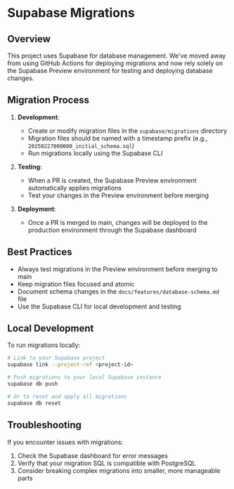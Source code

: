 # Supabase Migrations

## Overview

This project uses Supabase for database management. We've moved away from using GitHub Actions for deploying migrations and now rely solely on the Supabase Preview environment for testing and deploying database changes.

## Migration Process

1. **Development**:
   - Create or modify migration files in the `supabase/migrations` directory
   - Migration files should be named with a timestamp prefix (e.g., `20250227000000_initial_schema.sql`)
   - Run migrations locally using the Supabase CLI

2. **Testing**:
   - When a PR is created, the Supabase Preview environment automatically applies migrations
   - Test your changes in the Preview environment before merging

3. **Deployment**:
   - Once a PR is merged to main, changes will be deployed to the production environment through the Supabase dashboard

## Best Practices

- Always test migrations in the Preview environment before merging to main
- Keep migration files focused and atomic
- Document schema changes in the `docs/features/database-schema.md` file
- Use the Supabase CLI for local development and testing

## Local Development

To run migrations locally:

```bash
# Link to your Supabase project
supabase link --project-ref <project-id>

# Push migrations to your local Supabase instance
supabase db push

# Or to reset and apply all migrations
supabase db reset
```

## Troubleshooting

If you encounter issues with migrations:

1. Check the Supabase dashboard for error messages
2. Verify that your migration SQL is compatible with PostgreSQL
3. Consider breaking complex migrations into smaller, more manageable parts
